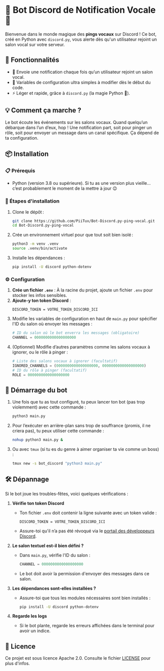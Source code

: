 # 🎤 Bot Discord de Notification Vocale 🚨

Bienvenue dans le monde magique des **pings vocaux** sur Discord ! Ce bot, créé en Python avec `discord.py`, vous alerte dès qu'un utilisateur rejoint un salon vocal sur votre serveur.

## 🎯 Fonctionnalités

- 🚪 Envoie une notification chaque fois qu’un utilisateur rejoint un salon vocal.
- 🔧 Variables de configuration ultra simples à modifier dès le début du code.
- ⚡ Léger et rapide, grâce à `discord.py` (la magie Python 🐍).

## 💡 Comment ça marche ?

Le bot écoute les événements sur les salons vocaux. Quand quelqu’un débarque dans l’un d’eux, hop ! Une notification part, soit pour pinger un rôle, soit pour envoyer un message dans un canal spécifique. Ça dépend de ta configuration.

## 📦 Installation

### 📋 Prérequis
- Python (version 3.8 ou supérieure). Si tu as une version plus vieille… c’est probablement le moment de la mettre à jour 😉

### 🚀 Étapes d'installation

1. Clone le dépôt :
    ```bash
    git clone https://github.com/PiiTux/Bot-Discord.py-ping-vocal.git
    cd Bot-Discord.py-ping-vocal
    ```

2. Crée un environnement virtuel pour que tout soit bien isolé :
    ```bash
    python3 -m venv .venv
    source .venv/bin/activate
    ```

3. Installe les dépendances :
    ```bash
    pip install -U discord python-dotenv
    ```

### ⚙️ Configuration

1. **Crée un fichier `.env`** : À la racine du projet, ajoute un fichier `.env` pour stocker les infos sensibles.
2. **Ajoute-y ton token Discord** :
    ```env
    DISCORD_TOKEN = VOTRE_TOKEN_DISCORD_ICI
    ```
3. Modifie les variables de configuration en haut de `main.py` pour spécifier l'ID du salon où envoyer les messages :
    ```python
    # ID du salon où le bot enverra les messages (obligatoire)
    CHANNEL = 0000000000000000000
    ```
4. (Optionnel) Modifie d’autres paramètres comme les salons vocaux à ignorer, ou le rôle à pinger :
    ```python
    # Liste des salons vocaux à ignorer (facultatif)
    IGNORED_CHANNELS = (0000000000000000000, 0000000000000000000)
    # ID du rôle à pinger (facultatif)
    ROLE = 0000000000000000000
    ```

## 🚀 Démarrage du bot

1. Une fois que tu as tout configuré, tu peux lancer ton bot (pas trop violemment) avec cette commande :
    ```bash
    python3 main.py
    ```
2. Pour l’exécuter en arrière-plan sans trop de souffrance (promis, il ne criera pas), tu peux utiliser cette commande :
    ```bash
    nohup python3 main.py &
    ```
3. Ou avec `tmux` (si tu es du genre à aimer organiser ta vie comme un boss) :
    ```bash
    tmux new -s bot_discord "python3 main.py"
    ```

## 🛠️ Dépannage

Si le bot joue les troubles-fêtes, voici quelques vérifications :

1. **Vérifie ton token Discord**
   - Ton fichier `.env` doit contenir la ligne suivante avec un token valide :
     ```
     DISCORD_TOKEN = VOTRE_TOKEN_DISCORD_ICI
     ```
   - Assure-toi qu'il n’a pas été révoqué via le [portail des développeurs Discord](https://discord.com/developers/applications).

2. **Le salon textuel est-il bien défini ?**
   - Dans `main.py`, vérifie l'ID du salon :
     ```python
     CHANNEL = 0000000000000000000
     ```
   - Le bot doit avoir la permission d'envoyer des messages dans ce salon.

3. **Les dépendances sont-elles installées ?**
   - Assure-toi que tous les modules nécessaires sont bien installés :
     ```bash
     pip install -U discord python-dotenv
     ```

4. **Regarde les logs**
   - Si le bot plante, regarde les erreurs affichées dans le terminal pour avoir un indice.

## 📜 Licence

Ce projet est sous licence Apache 2.0. Consulte le fichier [LICENSE](LICENSE) pour plus d'infos.